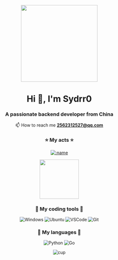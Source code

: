 <div align="center">

 <a href="https://v2.nonebot.dev/">
    <img src="https://pic.imgdb.cn/item/64d89d451ddac507ccd6c5b6.jpg width="500" height="250">
</a>

<h1 align="center">Hi 👋, I'm Sydrr0</h1>
<h3 align="center">A passionate backend developer from China</h3>

📫 How to reach me   **2562312527@qq.com**

<h3 align="center"</h3>
<p align="center">
</p>

### ⭐ My acts ⭐


</div>

<p align="center">
<a href="https://fxxkpython.com">
  <img src="https://count.getloli.com/get/@:ydrr0" alt=":name" />
</a>
</p>

<p align="center">
<a href="https://www.adamalston.com/"><img height="128px" src="https://github-readme-stats.vercel.app/api?username=sydrr0&hide_title=true&hide_border=true&show_icons=true&include_all_commits=true&count_private=true&line_height=21&text_color=000&icon_color=000&bg_color=0,ea6161,ffc64d,fffc4d,52fa5a&theme=graywhite" />
</a>
</p>



<div align="center">

### 🧰 **My coding tools** 🧰

![Windows](https://img.shields.io/badge/-Windows-0078D6?style=flat-square&logo=Windows&logoColor=fff)
![Ubuntu](https://img.shields.io/badge/-Ubuntu-E95420?style=flat-square&logo=Ubuntu&logoColor=fff)
![VSCode](https://img.shields.io/badge/-VSCode-007ACC?style=flat-square&logo=visualstudiocode&logoColor=fff)
![Git](https://img.shields.io/badge/-Git-F05032?style=flat-square&logo=git&logoColor=fff)

### 🌟 **My languages** 🌟

![Python](https://img.shields.io/badge/-Python-3776AB?style=flat-square&logo=Python&logoColor=fff)
![Go](https://img.shields.io/badge/-Go-00ADD8?style=flat-square&logo=Go&logoColor=fff)


![cup](https://github-profile-trophy.vercel.app/?username=sydrr0&theme=buddhism&row=2&column=3)
</div>


<!--START_SECTION:waka-->
<!--END_SECTION:waka-->




